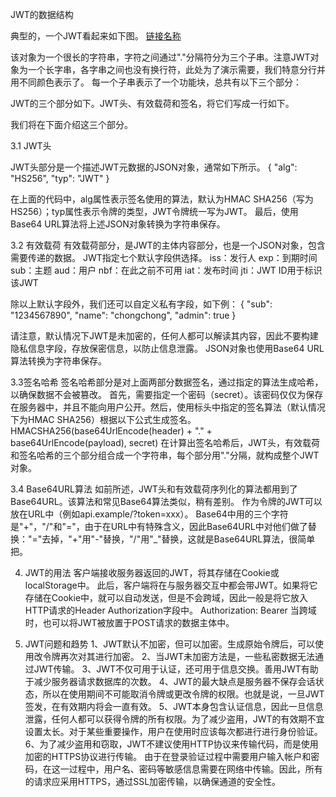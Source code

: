JWT的数据结构

典型的，一个JWT看起来如下图。
[链接名称](https://ss2.baidu.com/6ONYsjip0QIZ8tyhnq/it/u=563276735,1576219691&fm=173&app=25&f=JPEG?w=640&h=237&s=D8243D7287E04D011E54B1CF0000A0B3)


该对象为一个很长的字符串，字符之间通过"."分隔符分为三个子串。注意JWT对象为一个长字串，各字串之间也没有换行符，此处为了演示需要，我们特意分行并用不同颜色表示了。
每一个子串表示了一个功能块，总共有以下三个部分：

JWT的三个部分如下。JWT头、有效载荷和签名，将它们写成一行如下。




我们将在下面介绍这三个部分。

3.1 JWT头

JWT头部分是一个描述JWT元数据的JSON对象，通常如下所示。
{
	"alg": "HS256",
	"typ": "JWT"
}

在上面的代码中，alg属性表示签名使用的算法，默认为HMAC SHA256（写为HS256）；typ属性表示令牌的类型，JWT令牌统一写为JWT。
最后，使用Base64 URL算法将上述JSON对象转换为字符串保存。

3.2 有效载荷
有效载荷部分，是JWT的主体内容部分，也是一个JSON对象，包含需要传递的数据。 JWT指定七个默认字段供选择。
iss：发行人
exp：到期时间
sub：主题
aud：用户
nbf：在此之前不可用
iat：发布时间
jti：JWT ID用于标识该JWT

除以上默认字段外，我们还可以自定义私有字段，如下例：
{
"sub": "1234567890",
"name": "chongchong",
"admin": true
}

请注意，默认情况下JWT是未加密的，任何人都可以解读其内容，因此不要构建隐私信息字段，存放保密信息，以防止信息泄露。
JSON对象也使用Base64 URL算法转换为字符串保存。

3.3签名哈希
签名哈希部分是对上面两部分数据签名，通过指定的算法生成哈希，以确保数据不会被篡改。
首先，需要指定一个密码（secret）。该密码仅仅为保存在服务器中，并且不能向用户公开。然后，使用标头中指定的签名算法（默认情况下为HMAC SHA256）根据以下公式生成签名。
HMACSHA256(base64UrlEncode(header) + "." + base64UrlEncode(payload), secret)
在计算出签名哈希后，JWT头，有效载荷和签名哈希的三个部分组合成一个字符串，每个部分用"."分隔，就构成整个JWT对象。

3.4 Base64URL算法
如前所述，JWT头和有效载荷序列化的算法都用到了Base64URL。该算法和常见Base64算法类似，稍有差别。
作为令牌的JWT可以放在URL中（例如api.example/?token=xxx）。 Base64中用的三个字符是"+"，"/"和"="，由于在URL中有特殊含义，因此Base64URL中对他们做了替换："="去掉，"+"用"-"替换，"/"用"_"替换，这就是Base64URL算法，很简单把。

4. JWT的用法
客户端接收服务器返回的JWT，将其存储在Cookie或localStorage中。
此后，客户端将在与服务器交互中都会带JWT。如果将它存储在Cookie中，就可以自动发送，但是不会跨域，因此一般是将它放入HTTP请求的Header Authorization字段中。
Authorization: Bearer
当跨域时，也可以将JWT被放置于POST请求的数据主体中。

5. JWT问题和趋势
1、JWT默认不加密，但可以加密。生成原始令牌后，可以使用改令牌再次对其进行加密。
2、当JWT未加密方法是，一些私密数据无法通过JWT传输。
3、JWT不仅可用于认证，还可用于信息交换。善用JWT有助于减少服务器请求数据库的次数。
4、JWT的最大缺点是服务器不保存会话状态，所以在使用期间不可能取消令牌或更改令牌的权限。也就是说，一旦JWT签发，在有效期内将会一直有效。
5、JWT本身包含认证信息，因此一旦信息泄露，任何人都可以获得令牌的所有权限。为了减少盗用，JWT的有效期不宜设置太长。对于某些重要操作，用户在使用时应该每次都进行进行身份验证。
6、为了减少盗用和窃取，JWT不建议使用HTTP协议来传输代码，而是使用加密的HTTPS协议进行传输。
由于在登录验证过程中需要用户输入帐户和密码，在这一过程中，用户名、密码等敏感信息需要在网络中传输。因此，所有的请求应采用HTTPS，通过SSL加密传输，以确保通道的安全性。